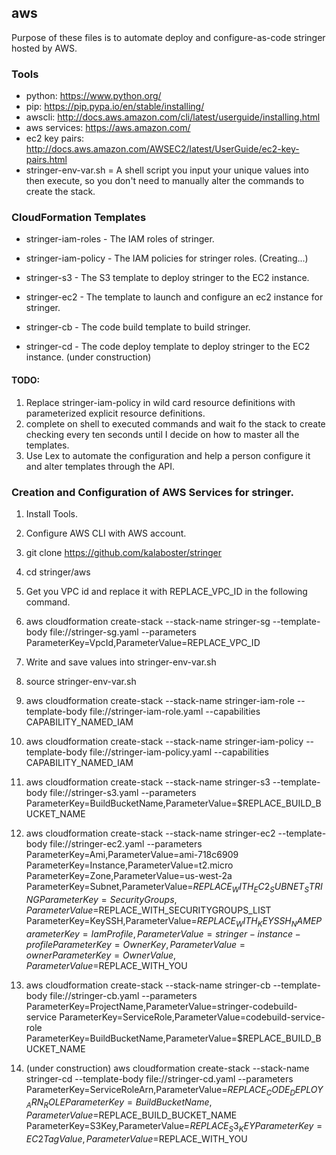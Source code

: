 ## aws

Purpose of these files is to automate deploy and configure-as-code stringer hosted by AWS.


### Tools

- python: https://www.python.org/
- pip: https://pip.pypa.io/en/stable/installing/
- awscli: http://docs.aws.amazon.com/cli/latest/userguide/installing.html
- aws services: https://aws.amazon.com/
- ec2 key pairs: http://docs.aws.amazon.com/AWSEC2/latest/UserGuide/ec2-key-pairs.html
- stringer-env-var.sh = A shell script you input your unique values into then execute, so you don't need to manually
alter the commands to create the stack.


### CloudFormation Templates

- stringer-iam-roles - The IAM roles of stringer.

- stringer-iam-policy - The IAM policies for stringer roles. (Creating...)

- stringer-s3 - The S3 template to deploy stringer to the EC2 instance.

- stringer-ec2 - The template to launch and configure an ec2 instance for stringer.

- stringer-cb - The code build template to build stringer.

- stringer-cd - The code deploy template to deploy stringer to the EC2 instance. (under construction)


#### TODO:
1. Replace stringer-iam-policy in wild card resource definitions with parameterized explicit resource definitions.
2. complete on shell to executed commands and wait fo the stack to create checking every ten seconds until I decide
on how to master all the templates.
3. Use Lex to automate the configuration and help a person configure it and alter templates through the API.

### Creation and Configuration of AWS Services for stringer.


1. Install Tools.

2. Configure AWS CLI with AWS account.

3. git clone https://github.com/kalaboster/stringer

4. cd stringer/aws

5. Get you VPC id and replace it with REPLACE_VPC_ID in the following command.

5. aws cloudformation create-stack --stack-name stringer-sg --template-body file://stringer-sg.yaml  --parameters ParameterKey=VpcId,ParameterValue=REPLACE_VPC_ID

5. Write and save values into stringer-env-var.sh

6. source stringer-env-var.sh

7. aws cloudformation create-stack --stack-name stringer-iam-role --template-body file://stringer-iam-role.yaml --capabilities CAPABILITY_NAMED_IAM

8. aws cloudformation create-stack --stack-name stringer-iam-policy --template-body file://stringer-iam-policy.yaml --capabilities CAPABILITY_NAMED_IAM

9. aws cloudformation create-stack --stack-name stringer-s3 --template-body file://stringer-s3.yaml  --parameters ParameterKey=BuildBucketName,ParameterValue=$REPLACE_BUILD_BUCKET_NAME

10. aws cloudformation create-stack --stack-name stringer-ec2 --template-body file://stringer-ec2.yaml  --parameters ParameterKey=Ami,ParameterValue=ami-718c6909 ParameterKey=Instance,ParameterValue=t2.micro ParameterKey=Zone,ParameterValue=us-west-2a ParameterKey=Subnet,ParameterValue=$REPLACE_WITH_EC2_SUBNET_STRING ParameterKey=SecurityGroups,ParameterValue=$REPLACE_WITH_SECURITYGROUPS_LIST ParameterKey=KeySSH,ParameterValue=$REPLACE_WITH_KEYSSH_NAME ParameterKey=IamProfile,ParameterValue=stringer-instance-profile ParameterKey=OwnerKey,ParameterValue=owner ParameterKey=OwnerValue,ParameterValue=$REPLACE_WITH_YOU

11. aws cloudformation create-stack --stack-name stringer-cb --template-body file://stringer-cb.yaml --parameters ParameterKey=ProjectName,ParameterValue=stringer-codebuild-service  ParameterKey=ServiceRole,ParameterValue=codebuild-service-role ParameterKey=BuildBucketName,ParameterValue=$REPLACE_BUILD_BUCKET_NAME

12. (under construction) aws cloudformation create-stack --stack-name stringer-cd --template-body file://stringer-cd.yaml --parameters ParameterKey=ServiceRoleArn,ParameterValue=$REPLACE_CODE_DEPLOY_ARN_ROLE ParameterKey=BuildBucketName,ParameterValue=$REPLACE_BUILD_BUCKET_NAME  ParameterKey=S3Key,ParameterValue=$REPLACE_S3_KEY ParameterKey=EC2TagValue,ParameterValue=$REPLACE_WITH_YOU